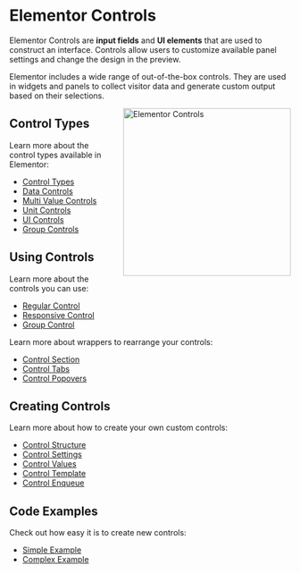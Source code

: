 # Elementor Controls

<Badge type="tip" vertical="top" text="Elementor Core" /> <Badge type="warning" vertical="top" text="Advanced" />

Elementor Controls are **input fields** and **UI elements** that are used to construct an interface. Controls allow users to customize available panel settings and change the design in the preview.

Elementor includes a wide range of out-of-the-box controls. They are used in widgets and panels to collect visitor data and generate custom output based on their selections.

<img :src="$withBase('/assets/img/elementor-controls.png')" alt="Elementor Controls" style="float: right; width: 300px; margin-left: 20px; margin-bottom: 20px;">

## Control Types

Learn more about the control types available in Elementor:

* [Control Types](./control-types/)
* [Data Controls](./data-controls/)
* [Multi Value Controls](./multi-value-controls/)
* [Unit Controls](./unit-controls/)
* [UI Controls](./ui-controls/)
* [Group Controls](./group-controls/)

## Using Controls

Learn more about the controls you can use:

* [Regular Control](./regular-control/)
* [Responsive Control](./responsive-control/)
* [Group Control](./group-control/)

Learn more about wrappers to rearrange your controls:

* [Control Section](./control-section/)
* [Control Tabs](./control-tabs/)
* [Control Popovers](./control-popovers/)

## Creating Controls

Learn more about how to create your own custom controls:

* [Control Structure](./control-structure/)
* [Control Settings](./control-settings/)
* [Control Values](./control-values/)
* [Control Template](./control-template/)
* [Control Enqueue](./control-enqueue/)

## Code Examples

Check out how easy it is to create new controls:

* [Simple Example](./simple-example/)
* [Complex Example](./complex-example/)
